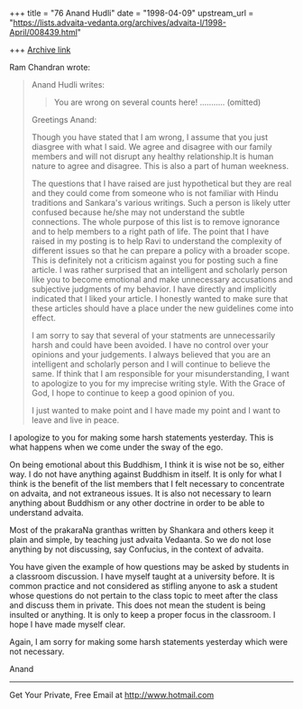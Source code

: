 +++
title = "76 Anand Hudli"
date = "1998-04-09"
upstream_url = "https://lists.advaita-vedanta.org/archives/advaita-l/1998-April/008439.html"

+++
[Archive link](https://lists.advaita-vedanta.org/archives/advaita-l/1998-April/008439.html)

 Ram Chandran wrote:

>Anand Hudli <anandhudli at HOTMAIL.COM> writes:
>
>> You are wrong on several counts here! ...........      (omitted)
>
>Greetings Anand:
>
>Though you have stated that I am wrong, I  assume that you just
diasgree
>with what I said.   We  agree and disagree with our family members  and
>will not disrupt any healthy relationship.It is human nature to agree
>and disagree.  This is also a part of human weekness.
>
>The questions that I have raised are just hypothetical  but they are
>real and  they could come from someone who is not familiar with Hindu
>traditions and Sankara's various writings.  Such a person is likely
>utter confused because he/she may not understand  the subtle
>connections.  The whole purpose of this list is to remove ignorance and
>to help members to a right path of life.   The point that I have raised
>in my posting is to help Ravi to understand the complexity of
different
>issues so that he can prepare a policy with a broader scope.   This is
>definitely not a criticism against you for posting such a fine
>article.   I was rather surprised that an intelligent and scholarly
>person like you to become emotional  and make unnecessary accusations
>and subjective judgments of my behavior.  I have directly and
implicitly
>indicated that I liked your article. I  honestly wanted to make sure
>that these articles should have a place under the new guidelines come
>into effect.
>
>I am sorry to say that several of  your statments are unnecessarily
>harsh and could have been avoided.   I have no control over your
>opinions  and your judgements.   I always believed that you are an
>intelligent and scholarly person and  I will continue to believe the
>same.  If  think that I am responsible for your misunderstanding,   I
>want to apologize to you for my imprecise writing style.   With the
>Grace of God, I hope to continue to keep a good opinion of you.
>
>I just wanted to make point and I have made my point and I want to
leave
>and live in peace.


 I apologize to you for making some harsh statements yesterday.
 This is what happens when we come under the sway of the ego.

 On being emotional about this Buddhism, I think it is wise not be
 so, either way. I do not have anything against Buddhism in itself.
 It is only for what I think is the benefit of the list members that
 I felt necessary to concentrate on advaita, and not extraneous
 issues. It is also not necessary to learn anything about Buddhism or
 any other doctrine in order to be able to understand advaita.

 Most of the prakaraNa granthas written by Shankara and others keep
 it plain and simple, by teaching just advaita Vedaanta. So we do
 not lose anything by not discussing, say Confucius, in the context
 of advaita.

 You have given the example of how questions may be asked by students
 in a classroom discussion. I have myself taught at a university
 before. It is common practice and not considered as stifling anyone
 to ask a student whose questions do not pertain to the class topic to
 meet after the class and discuss them in private. This does not
 mean the student is being insulted or anything. It is only to keep
 a proper focus in the classroom. I hope I have made myself clear.

 Again, I am sorry for making some harsh statements yesterday which
 were not necessary.

 Anand




______________________________________________________
Get Your Private, Free Email at http://www.hotmail.com

